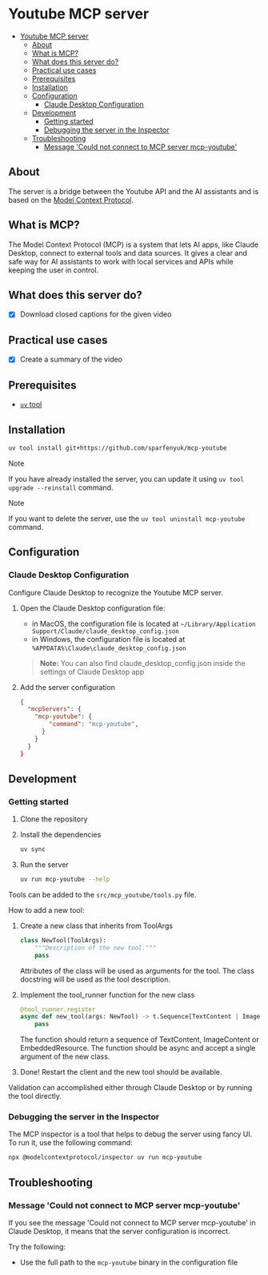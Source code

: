 # Youtube MCP server

- [Youtube MCP server](#youtube-mcp-server)
  - [About](#about)
  - [What is MCP?](#what-is-mcp)
  - [What does this server do?](#what-does-this-server-do)
  - [Practical use cases](#practical-use-cases)
  - [Prerequisites](#prerequisites)
  - [Installation](#installation)
  - [Configuration](#configuration)
    - [Claude Desktop Configuration](#claude-desktop-configuration)
  - [Development](#development)
    - [Getting started](#getting-started)
    - [Debugging the server in the Inspector](#debugging-the-server-in-the-inspector)
  - [Troubleshooting](#troubleshooting)
    - [Message 'Could not connect to MCP server mcp-youtube'](#message-could-not-connect-to-mcp-server-mcp-youtube)

## About

The server is a bridge between the Youtube API and the AI assistants and is based on the [Model Context Protocol](https://modelcontextprotocol.io).

## What is MCP?

The Model Context Protocol (MCP) is a system that lets AI apps, like Claude Desktop, connect to external tools and data sources. It gives a clear and safe way for AI assistants to work with local services and APIs while keeping the user in control.

## What does this server do?

- [x] Download closed captions for the given video

## Practical use cases

- [x] Create a summary of the video

## Prerequisites

- [`uv` tool](https://docs.astral.sh/uv/getting-started/installation/)

## Installation

```bash
uv tool install git+https://github.com/sparfenyuk/mcp-youtube
```

> [!NOTE]
> If you have already installed the server, you can update it using `uv tool upgrade --reinstall` command.

> [!NOTE]
> If you want to delete the server, use the `uv tool uninstall mcp-youtube` command.

## Configuration

### Claude Desktop Configuration

Configure Claude Desktop to recognize the Youtube MCP server.

1. Open the Claude Desktop configuration file:
   - in MacOS, the configuration file is located at `~/Library/Application Support/Claude/claude_desktop_config.json`
   - in Windows, the configuration file is located at `%APPDATA%\Claude\claude_desktop_config.json`

   > __Note:__
   > You can also find claude_desktop_config.json inside the settings of Claude Desktop app

2. Add the server configuration

    ```json
    {
      "mcpServers": {
        "mcp-youtube": {
            "command": "mcp-youtube",
          }
        }
      }
    }

    ```

## Development

### Getting started

1. Clone the repository
2. Install the dependencies

   ```bash
   uv sync
   ```

3. Run the server

   ```bash
   uv run mcp-youtube --help
   ```

Tools can be added to the `src/mcp_youtube/tools.py` file.

How to add a new tool:

1. Create a new class that inherits from ToolArgs

   ```python
   class NewTool(ToolArgs):
       """Description of the new tool."""
       pass
   ```

   Attributes of the class will be used as arguments for the tool.
   The class docstring will be used as the tool description.

2. Implement the tool_runner function for the new class

   ```python
   @tool_runner.register
   async def new_tool(args: NewTool) -> t.Sequence[TextContent | ImageContent | EmbeddedResource]:
       pass
   ```

   The function should return a sequence of TextContent, ImageContent or EmbeddedResource.
   The function should be async and accept a single argument of the new class.

3. Done! Restart the client and the new tool should be available.

Validation can accomplished either through Claude Desktop or by running the tool directly.

### Debugging the server in the Inspector

The MCP inspector is a tool that helps to debug the server using fancy UI. To run it, use the following command:

```bash
npx @modelcontextprotocol/inspector uv run mcp-youtube
```

## Troubleshooting

### Message 'Could not connect to MCP server mcp-youtube'

If you see the message 'Could not connect to MCP server mcp-youtube' in Claude Desktop, it means that the server configuration is incorrect.

Try the following:

- Use the full path to the `mcp-youtube` binary in the configuration file
